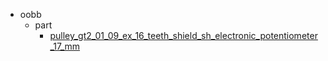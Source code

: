 * oobb
  * part
    * [pulley_gt2_01_09_ex_16_teeth_shield_sh_electronic_potentiometer_17_mm](oobb/part/pulley_gt2_01_09_ex_16_teeth_shield_sh_electronic_potentiometer_17_mm)

